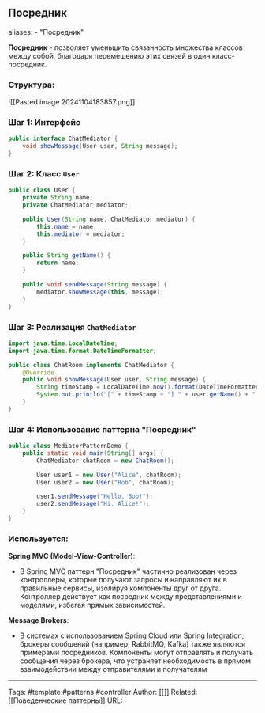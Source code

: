 ## Посредник

aliases: 
	- "Посредник"

**Посредник** - позволяет уменьшить связанность множества классов между собой, благодаря перемещению этих связей в один класс-посредник.

### Структура:
![[Pasted image 20241104183857.png]]


### Шаг 1: Интерфейс
```java
public interface ChatMediator {
    void showMessage(User user, String message);
}
```

### Шаг 2: Класс `User`

```java
public class User {
    private String name;
    private ChatMediator mediator;

    public User(String name, ChatMediator mediator) {
        this.name = name;
        this.mediator = mediator;
    }

    public String getName() {
        return name;
    }

    public void sendMessage(String message) {
        mediator.showMessage(this, message);
    }
}
```

### Шаг 3: Реализация `ChatMediator`

```java
import java.time.LocalDateTime;
import java.time.format.DateTimeFormatter;

public class ChatRoom implements ChatMediator {
    @Override
    public void showMessage(User user, String message) {
        String timeStamp = LocalDateTime.now().format(DateTimeFormatter.ofPattern("yyyy-MM-dd HH:mm:ss"));
        System.out.println("[" + timeStamp + "] " + user.getName() + ": " + message);
    }
}
```

### Шаг 4: Использование паттерна "Посредник"

```java
public class MediatorPatternDemo {
    public static void main(String[] args) {
        ChatMediator chatRoom = new ChatRoom();

        User user1 = new User("Alice", chatRoom);
        User user2 = new User("Bob", chatRoom);

        user1.sendMessage("Hello, Bob!");
        user2.sendMessage("Hi, Alice!");
    }
}
```
### Используется:

**Spring MVC (Model-View-Controller)**:
- В Spring MVC паттерн "Посредник" частично реализован через контроллеры, которые получают запросы и направляют их в правильные сервисы, изолируя компоненты друг от друга. Контроллер действует как посредник между представлениями и моделями, избегая прямых зависимостей.

**Message Brokers**:
- В системах с использованием Spring Cloud или Spring Integration, брокеры сообщений (например, RabbitMQ, Kafka) также являются примерами посредников. Компоненты могут отправлять и получать сообщения через брокера, что устраняет необходимость в прямом взаимодействии между отправителями и получателям

---
Tags: #template #patterns #сontroller
Author: [[]]
Related: [[Поведенческие паттерны]]
URL: 